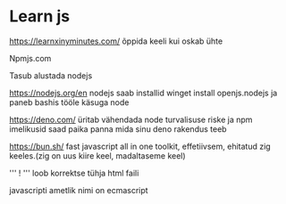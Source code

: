 # Learn js

https://learnxinyminutes.com/ õppida keeli kui oskab ühte

Npmjs.com 

Tasub alustada nodejs

https://nodejs.org/en
nodejs saab installid 
winget install openjs.nodejs
ja paneb bashis tööle käsuga node

https://deno.com/
üritab vähendada node turvalisuse riske ja npm imelikusid
saad paika panna mida sinu deno rakendus teeb

https://bun.sh/ fast javascript all in one toolkit, effetiivsem, ehitatud zig keeles.(zig on uus kiire keel, madaltaseme keel)

'''
!
'''
loob  korrektse tühja html faili

javascripti ametlik nimi on ecmascript
